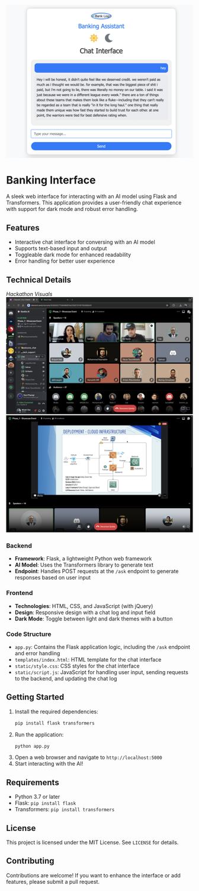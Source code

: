 ![Ss](https://github.com/niladrridas/geekle-aibot/blob/main/data/ss-tag-bank.png)

# Banking Interface

A sleek web interface for interacting with an AI model using Flask and Transformers. This application provides a user-friendly chat experience with support for dark mode and robust error handling.

## Features

- Interactive chat interface for conversing with an AI model
- Supports text-based input and output
- Toggleable dark mode for enhanced readability
- Error handling for better user experience

## Technical Details

_Hackathon Visuals_
![event](https://github.com/niladrridas/geekle-aibot/blob/main/data/event.png)
![visual](https://github.com/niladrridas/geekle-aibot/blob/main/data/visual.png)

### Backend

- **Framework**: Flask, a lightweight Python web framework
- **AI Model**: Uses the Transformers library to generate text
- **Endpoint**: Handles POST requests at the `/ask` endpoint to generate responses based on user input

### Frontend

- **Technologies**: HTML, CSS, and JavaScript (with jQuery)
- **Design**: Responsive design with a chat log and input field
- **Dark Mode**: Toggle between light and dark themes with a button

### Code Structure

- `app.py`: Contains the Flask application logic, including the `/ask` endpoint and error handling
- `templates/index.html`: HTML template for the chat interface
- `static/style.css`: CSS styles for the chat interface
- `static/script.js`: JavaScript for handling user input, sending requests to the backend, and updating the chat log

## Getting Started

1. Install the required dependencies:
   ```bash
   pip install flask transformers
   ```
2. Run the application:
   ```bash
   python app.py
   ```
3. Open a web browser and navigate to `http://localhost:5000`
4. Start interacting with the AI!

## Requirements

- Python 3.7 or later
- Flask: `pip install flask`
- Transformers: `pip install transformers`

## License

This project is licensed under the MIT License. See `LICENSE` for details.

## Contributing

Contributions are welcome! If you want to enhance the interface or add features, please submit a pull request.
